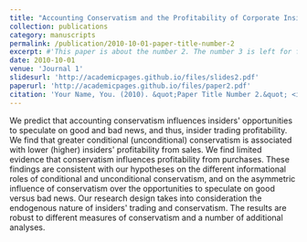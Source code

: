 ```yaml
---
title: "Accounting Conservatism and the Profitability of Corporate Insiders"
collection: publications
category: manuscripts
permalink: /publication/2010-10-01-paper-title-number-2
excerpt: #'This paper is about the number 2. The number 3 is left for future work.'
date: 2010-10-01
venue: 'Journal 1'
slidesurl: 'http://academicpages.github.io/files/slides2.pdf'
paperurl: 'http://academicpages.github.io/files/paper2.pdf'
citation: 'Your Name, You. (2010). &quot;Paper Title Number 2.&quot; <i>Journal 1</i>. 1(2).'
---
```


We predict that accounting conservatism influences insiders' opportunities to speculate on good and bad news, and thus, insider trading profitability. We find that greater conditional (unconditional) conservatism is associated with lower (higher) insiders' profitability from sales. We find limited evidence that conservatism influences profitability from purchases. These findings are consistent with our hypotheses on the different informational roles of conditional and unconditional conservatism, and on the asymmetric influence of conservatism over the opportunities to speculate on good versus bad news. Our research design takes into consideration the endogenous nature of insiders' trading and conservatism. The results are robust to different measures of conservatism and a number of additional analyses.
